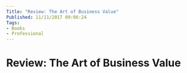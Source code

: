 ```yaml
---
Title: "Review: The Art of Business Value"
Published: 11/11/2017 09:06:24
Tags: 
- Books
- Professional
---
```

# Review: The Art of Business Value
